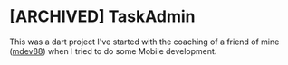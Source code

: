 # [ARCHIVED] TaskAdmin
This was a dart project I've started with the coaching of a friend of mine ([mdev88](github.com/mdev88)) when I tried to do some Mobile development.
